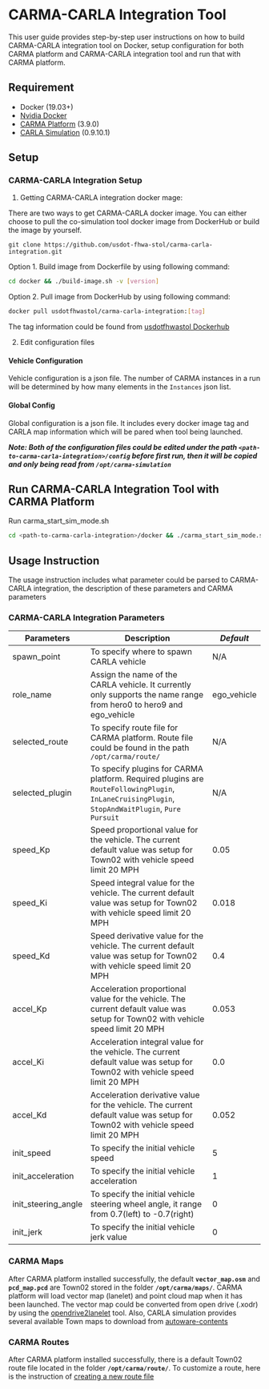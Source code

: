 # CARMA-CARLA Integration Tool
This user guide provides step-by-step user instructions on how to build CARMA-CARLA integration tool on Docker, setup configuration for both CARMA platform and CARMA-CARLA integration tool and run that with CARMA platform.

##  Requirement
-  Docker (19.03+)
-  [Nvidia Docker](https://github.com/NVIDIA/nvidia-docker)
-  [CARMA Platform](https://usdot-carma.atlassian.net/wiki/spaces/CRMPLT/pages/486178827/Development+Environment+Setup) (3.9.0)
-  [CARLA Simulation](https://carla-releases.s3.eu-west-3.amazonaws.com/Linux/CARLA_0.9.10.1.tar.gz) (0.9.10.1)

## Setup
### CARMA-CARLA Integration Setup

1. Getting CARMA-CARLA integration docker mage:

There are two ways to get CARMA-CARLA docker image. You can either choose to pull the co-simulation tool docker image from DockerHub or build the image by yourself.

```
git clone https://github.com/usdot-fhwa-stol/carma-carla-integration.git
```
Option 1. Build image from Dockerfile by using following command:

```sh
cd docker && ./build-image.sh -v [version]
```

Option 2. Pull image from DockerHub by using following command:

```sh
docker pull usdotfhwastol/carma-carla-integration:[tag]
```

The tag information could be found from [usdotfhwastol Dockerhub](https://hub.docker.com/repository/docker/usdotfhwastol/carma-carla-integration)

2. Edit configuration files

#### Vehicle Configuration
Vehicle configuration is a json file. The number of CARMA instances in a run will be determined by how many elements in the ``Instances`` json list.

#### Global Config
Global configuration is a json file. It includes every docker image tag and CARLA map information which will be pared when tool being launched.

***Note: Both of the configuration files could be edited under the path ``<path-to-carma-carla-integration>/config`` before first run, then it will be copied and only being read from ``/opt/carma-simulation``***



## Run CARMA-CARLA Integration Tool with CARMA Platform
Run carma_start_sim_mode.sh
```sh
cd <path-to-carma-carla-integration>/docker && ./carma_start_sim_mode.sh
```



## Usage Instruction
The usage instruction includes what parameter could be parsed to CARMA-CARLA integration, the description of these parameters and CARMA parameters

### CARMA-CARLA Integration Parameters
| Parameters| **Description**|*Default*|
| ------------------- | ------------------------------------------------------------ |----------|
|spawn_point|To specify where to spawn CARLA vehicle|N/A|
|role_name|Assign the name of the CARLA vehicle. It currently only supports the name range from hero0 to hero9 and ego_vehicle|ego_vehicle|
|selected_route|To specify route file for CARMA platform. Route file could be found in the path ``/opt/carma/route/`` |N/A|
|selected_plugin|To specify plugins for CARMA platform. Required plugins are ``RouteFollowingPlugin``, ``InLaneCruisingPlugin``, ``StopAndWaitPlugin``, ``Pure Pursuit``|N/A|
|speed_Kp| Speed proportional value for the vehicle. The current default value was setup for Town02 with vehicle speed limit 20 MPH|0.05|
|speed_Ki| Speed integral value for the vehicle. The current default value was setup for Town02 with vehicle speed limit 20 MPH|0.018|
|speed_Kd| Speed derivative value for the vehicle. The current default value was setup for Town02 with vehicle speed limit 20 MPH|0.4|
|accel_Kp| Acceleration proportional value for the vehicle. The current default value was setup for Town02 with vehicle speed limit 20 MPH|0.053|
|accel_Ki| Acceleration integral value for the vehicle. The current default value was setup for Town02 with vehicle speed limit 20 MPH|0.0|
|accel_Kd| Acceleration derivative value for the vehicle. The current default value was setup for Town02 with vehicle speed limit 20 MPH|0.052|
|init_speed| To specify the initial vehicle speed |5|
|init_acceleration| To specify the initial vehicle acceleration |1|
|init_steering_angle| To specify the initial vehicle steering wheel angle, it range from 0.7(left) to -0.7(right)|0|
|init_jerk| To specify the initial vehicle jerk value|0|


### CARMA Maps
After CARMA platform installed successfully, the default **`vector_map.osm`** and **`pcd_map.pcd`** are Town02 stored in the folder **`/opt/carma/maps/`**. CARMA platform will load vector map (lanelet) and point cloud map when it has been launched.
The vector map could be converted from open drive (.xodr) by using the [opendrive2lanelet](https://github.com/usdot-fhwa-stol/opendrive2lanelet) tool.
Also, CARLA simulation provides several available Town maps to download from [autoware-contents](https://bitbucket.org/carla-simulator/autoware-contents/src/master/maps/)

### CARMA Routes
After CARMA platform installed successfully, there is a default Town02 route file located in the folder **`/opt/carma/route/`**. To customize a route, here is the instruction of [creating a new route file](https://usdot-carma.atlassian.net/wiki/spaces/CRMPLT/pages/1716060161/Creating+a+New+Route+File)
